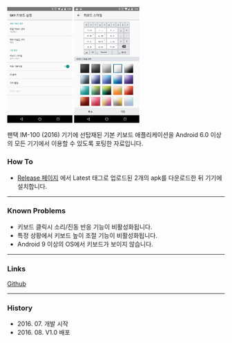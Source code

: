 <img src="app_1.png" width="30%" />
<img src="app_2.png" width="30%" />

팬택 IM-100 (2016) 기기에 선탑재된 기본 키보드 애플리케이션을
Android 6.0 이상의 모든 기기에서 이용할 수 있도록 포팅한 자료입니다.

### How To

* [Release 페이지](https://github.com/yymin1022/IM-100_Keyboard/releases) 에서 Latest 태그로 업로드된 2개의 apk를 다운로드한 뒤 기기에 설치합니다.

***

### Known Problems

* 키보드 클릭시 소리/진동 반응 기능이 비활성화됩니다.
* 특정 상황에서 키보드 높이 조절 기능이 비활성화됩니다.
* Android 9 이상의 OS에서 키보드가 보이지 않습니다.

***

### Links

[Github](https://github.com/yymin1022/IM-100_Keyboard)

***

### History
* 2016\. 07\. 개발 시작
* 2016\. 08\. V1\.0 배포